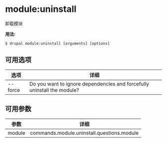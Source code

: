# module:uninstall
卸载模块

**用法:**
```
$ drupal module:uninstall [arguments] [options]
```

## 可用选项
选项 | 详细
-------|-------------
--force | Do you want to ignore dependencies and forcefully uninstall the module?

## 可用参数
参数 | 详细
---------|-------------
module | commands.module.uninstall.questions.module
